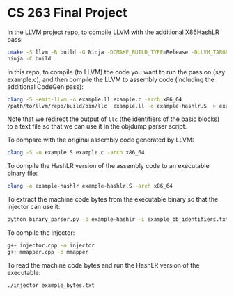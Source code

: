 # CS 263 Final Project

In the LLVM project repo, to compile LLVM with the additional X86HashLR pass:

```bash
cmake -S llvm -B build -G Ninja -DCMAKE_BUILD_TYPE=Release -DLLVM_TARGETS_TO_BUILD=X86
ninja -C build
```

In this repo, to compile (to LLVM) the code you want to run the pass on (say example.c),
and then compile the LLVM to assembly code (including the additional CodeGen pass):

```bash
clang -S -emit-llvm -o example.ll example.c -arch x86_64
/path/to/llvm/repo/build/bin/llc  example.ll -o example-hashlr.S  > example_bb_identifiers.txt
```

Note that we redirect the output of `llc` (the identifiers of the basic blocks)
to a text file so that we can use it in the objdump parser script.

To compare with the original assembly code generated by LLVM:

```bash
clang -S -o example.S example.c -arch x86_64
```

To compile the HashLR version of the assembly code to an executable binary file:

```bash
clang -o example-hashlr example-hashlr.S -arch x86_64
```

To extract the machine code bytes from the executable binary so that the injector can use it:

```bash
python binary_parser.py -b example-hashlr -i example_bb_identifiers.txt -o example_bytes.txt
```

To compile the injector:

```bash
g++ injector.cpp -o injector
g++ mmapper.cpp -o mmapper
```
    

To read the machine code bytes and run the HashLR version of the executable:

```bash
./injector example_bytes.txt
```
